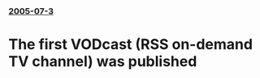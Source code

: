 ### [2005-07-3](/news/2005/07/3/index.md)

#  The first VODcast (RSS on-demand TV channel) was published



